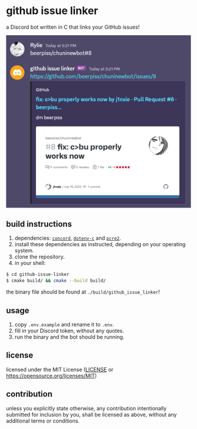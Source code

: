 # github issue linker

a Discord bot written in C that links your GitHub issues!

![image of Discord messages](example.png)

## build instructions

1. dependencies: [`concord`](https://github.com/Cogmasters/concord), [`dotenv-c`](https://github.com/Isty001/dotenv-c) and [`pcre2`](https://www.pcre.org/).
2. install these dependencies as instructed, depending on your operating system.
3. clone the repository.
4. in your shell:

```bash
$ cd github-issue-linker
$ cmake build/ && cmake --build build/
```

the binary file should be found at `./build/github_issue_linker`!

## usage

1. copy `.env.example` and rename it to `.env`.
2. fill in your Discord token, without any quotes.
3. run the binary and the bot should be running.

## license

licensed under the MIT License ([LICENSE](LICENSE) or https://opensource.org/licenses/MIT)

## contribution

unless you explicitly state otherwise, any contribution intentionally submitted
for inclusion by you, shall be licensed as above, without any additional terms
or conditions.